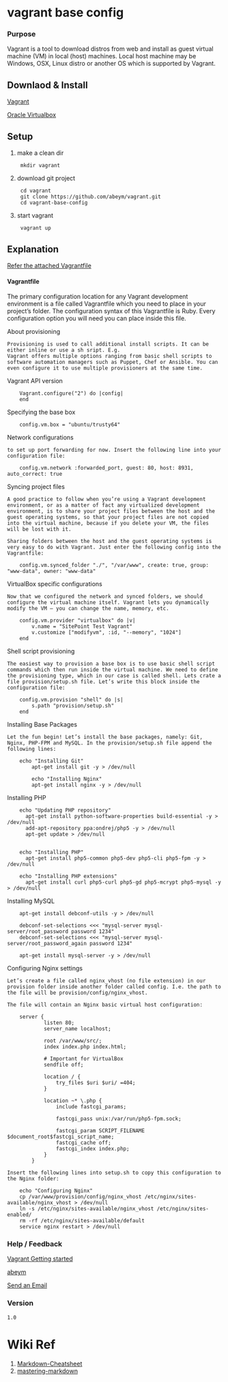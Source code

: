 # vagrant base config

### Purpose

Vagrant is a tool to download distros from web and install as guest virtual machine (VM) in local (host) machines.
Local host machine may be Windows, OSX, Linux distro or another OS which is supported by Vagrant.

## Downlaod & Install

[Vagrant](https://www.vagrantup.com/downloads.html)

[Oracle Virtualbox](https://www.virtualbox.org/wiki/Downloads)



## Setup

1. make a clean dir

        mkdir vagrant


3. download git project

        cd vagrant
        git clone https://github.com/abeym/vagrant.git
        cd vagrant-base-config

4. start vagrant

        vagrant up

## Explanation

[Refer the attached Vagrantfile](Vagrantfile)

#### Vagrantfile

  The primary configuration location for any Vagrant development environment is a file called Vagrantfile which you need to place in your project’s folder. The configuration syntax of this Vagrantfile is Ruby. Every configuration option you will need you can place inside this file.

  About provisioning

    Provisioning is used to call additional install scripts. It can be either inline or use a sh sript. E.g.
    Vagrant offers multiple options ranging from basic shell scripts to software automation managers such as Puppet, Chef or Ansible. You can even configure it to use multiple provisioners at the same time.

  Vagrant API version

        Vagrant.configure("2") do |config|
        end

  Specifying the base box

        config.vm.box = "ubuntu/trusty64"

  Network configurations

    to set up port forwarding for now. Insert the following line into your configuration file:

        config.vm.network :forwarded_port, guest: 80, host: 8931, auto_correct: true

  Syncing project files

    A good practice to follow when you’re using a Vagrant development environment, or as a matter of fact any virtualized development environment, is to share your project files between the host and the guest operating systems, so that your project files are not copied into the virtual machine, because if you delete your VM, the files will be lost with it.

    Sharing folders between the host and the guest operating systems is very easy to do with Vagrant. Just enter the following config into the Vagrantfile:

        config.vm.synced_folder "./", "/var/www", create: true, group: "www-data", owner: "www-data"


  VirtualBox specific configurations

    Now that we configured the network and synced folders, we should configure the virtual machine itself. Vagrant lets you dynamically modify the VM – you can change the name, memory, etc.

        config.vm.provider "virtualbox" do |v|
            v.name = "SitePoint Test Vagrant"
            v.customize ["modifyvm", :id, "--memory", "1024"]
        end

  Shell script provisioning

    The easiest way to provision a base box is to use basic shell script commands which then run inside the virtual machine. We need to define the provisioning type, which in our case is called shell. Lets crate a file provision/setup.sh file. Let’s write this block inside the configuration file:

        config.vm.provision "shell" do |s|
            s.path "provision/setup.sh"
        end

  Installing Base Packages

    Let the fun begin! Let’s install the base packages, namely: Git, Nginx, PHP-FPM and MySQL. In the provision/setup.sh file append the following lines:

        echo "Installing Git"
            apt-get install git -y > /dev/null

            echo "Installing Nginx"
            apt-get install nginx -y > /dev/null


  Installing PHP

        echo "Updating PHP repository"
          apt-get install python-software-properties build-essential -y > /dev/null
          add-apt-repository ppa:ondrej/php5 -y > /dev/null
          apt-get update > /dev/null


        echo "Installing PHP"
          apt-get install php5-common php5-dev php5-cli php5-fpm -y > /dev/null

        echo "Installing PHP extensions"
          apt-get install curl php5-curl php5-gd php5-mcrypt php5-mysql -y > /dev/null


  Installing MySQL

        apt-get install debconf-utils -y > /dev/null

        debconf-set-selections <<< "mysql-server mysql-server/root_password password 1234"
        debconf-set-selections <<< "mysql-server mysql-server/root_password_again password 1234"

        apt-get install mysql-server -y > /dev/null


  Configuring Nginx settings

    Let’s create a file called nginx_vhost (no file extension) in our provision folder inside another folder called config. I.e. the path to the file will be provision/config/nginx_vhost.

    The file will contain an Nginx basic virtual host configuration:

        server {
                listen 80;
                server_name localhost;

                root /var/www/src/;
                index index.php index.html;

                # Important for VirtualBox
                sendfile off;

                location / {
                    try_files $uri $uri/ =404;
                }

                location ~* \.php {
                    include fastcgi_params;

                    fastcgi_pass unix:/var/run/php5-fpm.sock;

                    fastcgi_param SCRIPT_FILENAME $document_root$fastcgi_script_name;
                    fastcgi_cache off;
                    fastcgi_index index.php;
                }
            }

    Insert the following lines into setup.sh to copy this configuration to the Nginx folder:

        echo "Configuring Nginx"
        cp /var/www/provision/config/nginx_vhost /etc/nginx/sites-available/nginx_vhost > /dev/null
        ln -s /etc/nginx/sites-available/nginx_vhost /etc/nginx/sites-enabled/
        rm -rf /etc/nginx/sites-available/default
        service nginx restart > /dev/null

### Help / Feedback

[Vagrant Getting started](https://www.vagrantup.com/docs/getting-started/provisioning.html)

[abeym](https://github.com/abeym)

<a target="_blank" href="mailto:abey_mail@yahoo.com?Subject=vagrant-base-config&body=About%20vagrant-base-config">Send an Email</a>


### Version

    1.0


# Wiki Ref
1. [Markdown-Cheatsheet](https://github.com/adam-p/markdown-here/wiki/Markdown-Cheatsheet)
2. [mastering-markdown](https://guides.github.com/features/mastering-markdown/)
